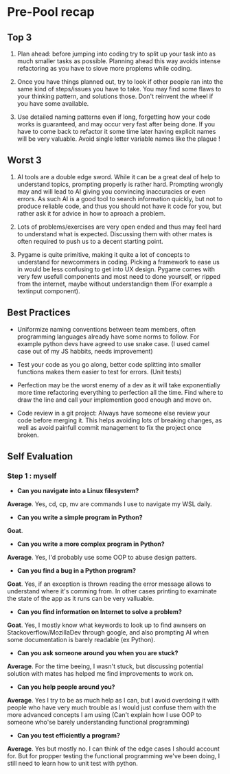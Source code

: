# Pre-Pool recap

## Top 3

1. Plan ahead: before jumping into coding try to split up your task into as much smaller tasks as possible. Planning ahead this way avoids intense refactoring as you have to slove more proplems while coding.

2. Once you have things planned out, try to look if other people ran into the same kind of steps/issues you have to take. You may find some flaws to your thinking pattern, and solutions those. Don't reinvent the wheel if you have some available.

3. Use detailed naming patterns even if long, forgetting how your code works is guaranteed, and may occur very fast after being done. If you have to come back to refactor it some time later having explicit names will be very valuable. Avoid single letter variable names like the plague !

## Worst 3

1. AI tools are a double edge sword. While it can be a great deal of help to understand topics, prompting properly is rather hard. Prompting wrongly may and will lead to AI giving you  convincing inaccuracies or even errors. As such AI is a good tool to search information quickly, but not to produce reliable code, and thus you should not have it code for you, but rather ask it for advice in how to aproach a problem.

2. Lots of problems/exercises are very open ended and thus may feel hard to understand what is expected. Discussing them with other mates is often required to push us to a decent starting point.

3. Pygame is quite primitive, making it quite a lot of concepts to understand for newcommers in coding. Picking a framework to ease us in would be less confusing to get into UX design. Pygame comes with very few usefull components and most need to done yourself, or ripped from the internet, maybe without understandign them (For example a textinput component).

## Best Practices

- Uniformize naming conventions between team members, often programming languages already have some norms to follow. For example python devs have agreed to use snake case. (I used camel case out of my JS habbits, needs improvement)

- Test your code as you go along, better code splitting into smaller functions makes them easier to test for errors. (Unit tests)

- Perfection may be the worst enemy of a dev as it will take exponentially more time refactoring everything to perfection all the time. Find where to draw the line and call your implemention good enough and move on.

- Code review in a git project: Always have someone else review your code before merging it. This helps avoiding lots of breaking changes, as well as avoid painfull commit management to fix the project once broken.

## Self Evaluation

### Step 1 : myself


- **Can you navigate into a Linux filesystem?**

**Average**. Yes, cd, cp, mv are commands I use to navigate my WSL daily.

- **Can you write a simple program in Python?**

**Goat**.

- **Can you write a more complex program in Python?**

**Average**. Yes, I'd probably use some OOP to abuse design patters.

- **Can you find a bug in a Python program?**

**Goat**. Yes, if an exception is thrown reading the error message allows to understand where it's comming from. In other cases printing to examinate the state of the app as it runs can be very valluable.

- **Can you find information on Internet to solve a problem?**

**Goat**. Yes, I mostly know what keywords to look up to find awnsers on Stackoverflow/MozillaDev through google, and also prompting AI when some documentation is barely readable (ex Python).

- **Can you ask someone around you when you are stuck?**

**Average**. For the time beeing, I wasn't stuck, but discussing potential solution with mates has helped me find improvements to work on.

- **Can you help people around you?**

**Average**. Yes I try to be as much help as I can, but I avoid overdoing it with people who have very much trouble as I would just confuse them with the more advanced concepts I am using (Can't explain how I use OOP to someone who'se barely understanding functional programming) 

- **Can you test efficiently a program?**

**Average**. Yes but mostly no. I can think of the edge cases I should account for. But for propper testing the functional programming we've been doing, I still need to learn how to unit test with python.
